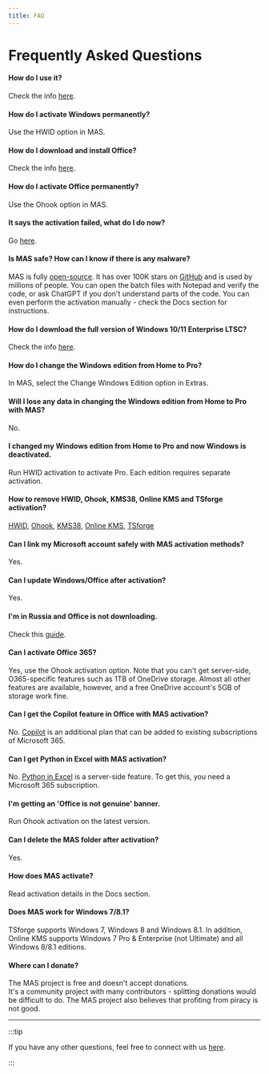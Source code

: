 ```yaml
---
title: FAQ
---
```


# Frequently Asked Questions

#### How do I use it?
Check the info [here](intro.md#download--how-to-use-it).

#### How do I activate Windows permanently?
Use the HWID option in MAS.

#### How do I download and install Office?
Check the info [here](genuine-installation-media.md).

#### How do I activate Office permanently?
Use the Ohook option in MAS.

#### It says the activation failed, what do I do now?
Go [here](troubleshoot.md).

#### Is MAS safe? How can I know if there is any malware?
MAS is fully [open-source](intro.md#mas-latest-release). It has over 100K stars on [GitHub](https://github.com/massgravel/Microsoft-Activation-Scripts) and is used by millions of people. You can open the batch files with Notepad and verify the code, or ask ChatGPT if you don't understand parts of the code. You can even perform the activation manually - check the Docs section for instructions.

#### How do I download the full version of Windows 10/11 Enterprise LTSC?
Check the info [here](genuine-installation-media.md).

#### How do I change the Windows edition from Home to Pro?
In MAS, select the Change Windows Edition option in Extras.

#### Will I lose any data in changing the Windows edition from Home to Pro with MAS?
No.

#### I changed my Windows edition from Home to Pro and now Windows is deactivated.
Run HWID activation to activate Pro. Each edition requires separate activation.

#### How to remove HWID, Ohook, KMS38, Online KMS and TSforge activation?
[HWID](hwid.md#how-to-remove-hwid), [Ohook](ohook.md#how-to-remove-ohook), [KMS38](kms38.md#how-to-remove-kms38), [Online KMS](online_kms.md#how-to-remove-online-kms), [TSforge](tsforge.md#how-to-remove-tsforge)

#### Can I link my Microsoft account safely with MAS activation methods?
Yes.

#### Can I update Windows/Office after activation?
Yes.

#### I'm in Russia and Office is not downloading.
Check this [guide](https://gravesoft.dev/bypass-russian-geoblock).

#### Can I activate Office 365?
Yes, use the Ohook activation option. Note that you can't get server-side, O365-specific features such as 1TB of OneDrive storage. Almost all other features are available, however, and a free OneDrive account's 5GB of storage work fine.

#### Can I get the Copilot feature in Office with MAS activation?
No. [Copilot](https://www.microsoft.com/microsoft-365/microsoft-copilot) is an additional plan that can be added to existing subscriptions of Microsoft 365.

#### Can I get Python in Excel with MAS activation?
No. [Python in Excel](https://support.microsoft.com/office/introduction-to-python-in-excel-55643c2e-ff56-4168-b1ce-9428c8308545) is a server-side feature. To get this, you need a Microsoft 365 subscription.

#### I'm getting an 'Office is not genuine' banner.
Run Ohook activation on the latest version.

#### Can I delete the MAS folder after activation?
Yes.

#### How does MAS activate?
Read activation details in the Docs section.

#### Does MAS work for Windows 7/8.1?
TSforge supports Windows 7, Windows 8 and Windows 8.1. In addition, Online KMS supports Windows 7 Pro & Enterprise (not Ultimate) and all Windows 8/8.1 editions.

#### Where can I donate?
The MAS project is free and doesn't accept donations.  
It's a community project with many contributors - splitting donations would be difficult to do. The MAS project also believes that profiting from piracy is not good.

---

:::tip

If you have any other questions, feel free to connect with us [here](contactus.md).

:::
